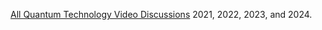 [All Quantum Technology Video Discussions](https://www.youtube.com/@chemicalqdevice/videos) 2021, 2022, 2023, and 2024.
